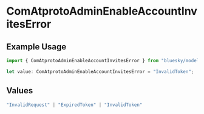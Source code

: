 # ComAtprotoAdminEnableAccountInvitesError

## Example Usage

```typescript
import { ComAtprotoAdminEnableAccountInvitesError } from "bluesky/models/errors";

let value: ComAtprotoAdminEnableAccountInvitesError = "InvalidToken";
```

## Values

```typescript
"InvalidRequest" | "ExpiredToken" | "InvalidToken"
```